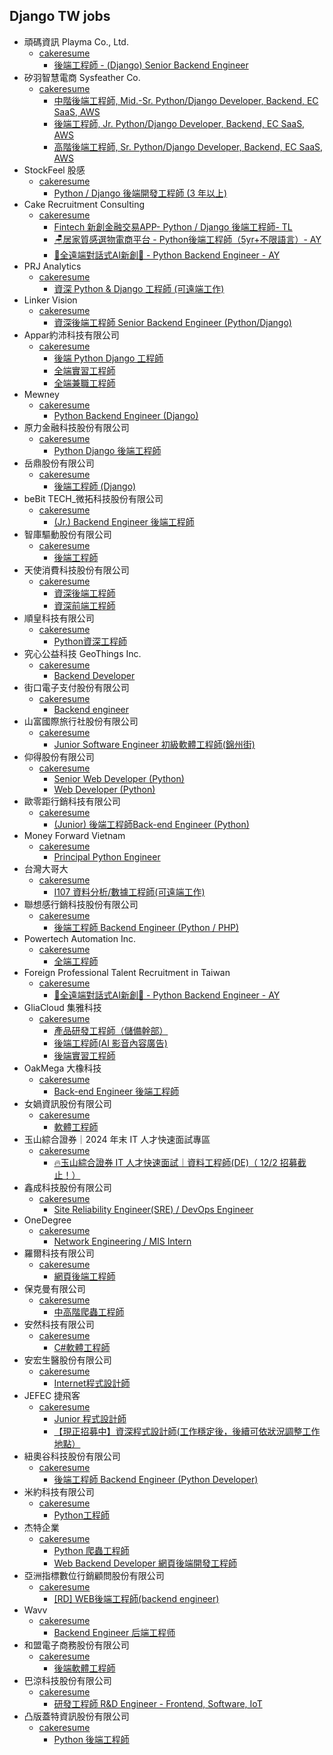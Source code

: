 ## Django TW jobs
- 頑碼資訊 Playma Co., Ltd.
  - [cakeresume](https://www.cake.me/companies/playma)
    - [後端工程師 - (Django) Senior Backend Engineer](https://www.cake.me/companies/playma/jobs/django-engineer)
- 矽羽智慧電商 Sysfeather Co.
  - [cakeresume](https://www.cake.me/companies/sysfeather)
    - [中階後端工程師, Mid.-Sr. Python/Django Developer, Backend, EC SaaS, AWS](https://www.cake.me/companies/sysfeather/jobs/mid-sr-python-django-developer-backend-ec-sass-aws)
    - [後端工程師, Jr. Python/Django Developer, Backend, EC SaaS, AWS](https://www.cake.me/companies/sysfeather/jobs/jr-python-django-developer-backend-ec-sass-aws)
    - [高階後端工程師, Sr. Python/Django Developer, Backend, EC SaaS, AWS](https://www.cake.me/companies/sysfeather/jobs/sr-python-django-developer-backend-ec-sass-aws)
- StockFeel 股感
  - [cakeresume](https://www.cake.me/companies/stockfeel)
    - [Python / Django 後端開發工程師 (3 年以上)](https://www.cake.me/companies/stockfeel/jobs/1c4e20)
- Cake Recruitment Consulting
  - [cakeresume](https://www.cake.me/companies/cake-recruitment-consulting)
    - [Fintech 新創金融交易APP- Python / Django 後端工程師- TL](https://www.cake.me/companies/cake-recruitment-consulting/jobs/9d802c)
    - [🪑居家質感選物電商平台 - Python後端工程師（5yr+不限語言）- AY](https://www.cake.me/companies/cake-recruitment-consulting/jobs/3c8646)
    - [🐬全遠端對話式AI新創🐬 - Python Backend Engineer - AY](https://www.cake.me/companies/cake-recruitment-consulting/jobs/e6b2db)
- PRJ Analytics
  - [cakeresume](https://www.cake.me/companies/prjanalytics)
    - [資深 Python & Django 工程師 (可遠端工作)](https://www.cake.me/companies/prjanalytics/jobs/senior-python-amp-django-engineer)
- Linker Vision
  - [cakeresume](https://www.cake.me/companies/linker-vision)
    - [資深後端工程師 Senior Backend Engineer (Python/Django)](https://www.cake.me/companies/linker-vision/jobs/mid-backend-engineer-python-django-bf24d6)
- Appar約沛科技有限公司
  - [cakeresume](https://www.cake.me/companies/appar)
    - [後端 Python Django 工程師](https://www.cake.me/companies/appar/jobs/python-django-backend-engineer)
    - [全端實習工程師](https://www.cake.me/companies/appar/jobs/full-time-trainee-engineer)
    - [全端兼職工程師](https://www.cake.me/companies/appar/jobs/full-time-part-time-engineer)
- Mewney
  - [cakeresume](https://www.cake.me/companies/mewney-taiwan-inc)
    - [Python Backend Engineer (Django)](https://www.cake.me/companies/mewney-taiwan-inc/jobs/python-backend-engineer-django)
- 原力金融科技股份有限公司
  - [cakeresume](https://www.cake.me/companies/forcefintec-ba90ce)
    - [Python Django 後端工程師](https://www.cake.me/companies/forcefintec-ba90ce/jobs/digital-product-marketing)
- 岳鼎股份有限公司
  - [cakeresume](https://www.cake.me/companies/xmight)
    - [後端工程師 (Django)](https://www.cake.me/companies/xmight/jobs/backend-engineer-django)
- beBit TECH_微拓科技股份有限公司
  - [cakeresume](https://www.cake.me/companies/bebit-tech)
    - [(Jr.) Backend Engineer 後端工程師](https://www.cake.me/companies/bebit-tech/jobs/jr-backend-engineer)
- 智庫驅動股份有限公司
  - [cakeresume](https://www.cake.me/companies/dsp-im)
    - [後端工程師](https://www.cake.me/companies/dsp-im/jobs/backend-engineer-d46250)
- 天使消費科技股份有限公司
  - [cakeresume](https://www.cake.me/companies/angelsctek)
    - [資深後端工程師](https://www.cake.me/companies/angelsctek/jobs/senior-backend-engineer-0060c6)
    - [資深前端工程師](https://www.cake.me/companies/angelsctek/jobs/senior-front-end-engineer-319886)
- 順皇科技有限公司
  - [cakeresume](https://www.cake.me/companies/syncode-1ab0d3)
    - [Python資深工程師](https://www.cake.me/companies/syncode-1ab0d3/jobs/python-senior-engineer)
- 究心公益科技 GeoThings Inc.
  - [cakeresume](https://www.cake.me/companies/GeoThings)
    - [Backend Developer](https://www.cake.me/companies/GeoThings/jobs/developer-backend)
- 街口電子支付股份有限公司
  - [cakeresume](https://www.cake.me/companies/jkopay)
    - [Backend engineer](https://www.cake.me/companies/jkopay/jobs/backend-engineer-d7a8c1)
- 山富國際旅行社股份有限公司
  - [cakeresume](https://www.cake.me/companies/travel4u)
    - [Junior Software Engineer 初級軟體工程師(錦州街)](https://www.cake.me/companies/travel4u/jobs/72d14a-3b7e4b)
- 仰得股份有限公司
  - [cakeresume](https://www.cake.me/companies/envda)
    - [Senior Web Developer (Python) ](https://www.cake.me/companies/envda/jobs/senior-web-developer-python)
    - [Web Developer (Python) ](https://www.cake.me/companies/envda/jobs/web-developer-python)
- 歐零距行銷科技有限公司
  - [cakeresume](https://www.cake.me/companies/lin-ee-3enggyr)
    - [(Junior) 後端工程師Back-end Engineer (Python)](https://www.cake.me/companies/lin-ee-3enggyr/jobs/junior-back-end-engineer-python)
- Money Forward Vietnam
  - [cakeresume](https://www.cake.me/companies/money-forward-vietnam)
    - [Principal Python Engineer](https://www.cake.me/companies/money-forward-vietnam/jobs/principal-python-engineer)
- 台灣大哥大
  - [cakeresume](https://www.cake.me/companies/taiwan-mobile)
    - [I107 資料分析/數據工程師(可遠端工作)](https://www.cake.me/companies/taiwan-mobile/jobs/i107-data-analysis-data-engineer-can-work-remotely)
- 聯想感行銷科技股份有限公司
  - [cakeresume](https://www.cake.me/companies/starcofeel)
    - [後端工程師 Backend Engineer (Python / PHP)](https://www.cake.me/companies/starcofeel/jobs/15a62c)
- Powertech Automation Inc.
  - [cakeresume](https://www.cake.me/companies/powertech-automation-inc)
    - [全端工程師](https://www.cake.me/companies/powertech-automation-inc/jobs/full-end-engineer-84a26a)
- Foreign Professional Talent Recruitment in Taiwan
  - [cakeresume](https://www.cake.me/companies/taiwan-international-jobs)
    - [🐬全遠端對話式AI新創🐬 - Python Backend Engineer - AY](https://www.cake.me/companies/taiwan-international-jobs/jobs/84055c)
- GliaCloud 集雅科技
  - [cakeresume](https://www.cake.me/companies/gliacloud)
    - [產品研發工程師（儲備幹部）](https://www.cake.me/companies/gliacloud/jobs/product-development-engineer-advertising-system)
    - [後端工程師(AI 影音內容廣告)](https://www.cake.me/companies/gliacloud/jobs/50d02f)
    - [後端實習工程師](https://www.cake.me/companies/gliacloud/jobs/back-end-trainee-engineer-603ee1)
- OakMega 大橡科技
  - [cakeresume](https://www.cake.me/companies/oakmega)
    - [Back-end Engineer 後端工程師](https://www.cake.me/companies/oakmega/jobs/back-end-engineer-bbb047)
- 女媧資訊股份有限公司
  - [cakeresume](https://www.cake.me/companies/nuwainfo-e1d976)
    - [軟體工程師](https://www.cake.me/companies/nuwainfo-e1d976/jobs/software-engineer-1688b6)
- 玉山綜合證券｜2024 年末 IT 人才快速面試專區
  - [cakeresume](https://www.cake.me/companies/esunsecurities_speedinterview)
    - [🔥玉山綜合證券 IT 人才快速面試｜資料工程師(DE)（ 12/2 招募截止！）](https://www.cake.me/companies/esunsecurities_speedinterview/jobs/data_engineer_de)
- 鑫成科技股份有限公司
  - [cakeresume](https://www.cake.me/companies/1111-corp-73538529)
    - [Site Reliability Engineer(SRE) / DevOps Engineer](https://www.cake.me/companies/1111-corp-73538529/jobs/site-reliability-engineer-sre-devops-engineer)
- OneDegree
  - [cakeresume](https://www.cake.me/companies/onedegree)
    - [Network Engineering / MIS Intern](https://www.cake.me/companies/onedegree/jobs/network-engineer-intern-program)
- 羅爾科技有限公司
  - [cakeresume](https://www.cake.me/companies/roar)
    - [網頁後端工程師](https://www.cake.me/companies/roar/jobs/backend-engineer-97c1fe)
- 保克曼有限公司
  - [cakeresume](https://www.cake.me/companies/paulkman)
    - [中高階爬蟲工程師](https://www.cake.me/companies/paulkman/jobs/senior-crawler-engineer)
- 安然科技有限公司
  - [cakeresume](https://www.cake.me/companies/artsolutions)
    - [C#軟體工程師](https://www.cake.me/companies/artsolutions/jobs/cloud-software-engineer-b3eadb)
- 安宏生醫股份有限公司
  - [cakeresume](https://www.cake.me/companies/anhornmed)
    - [Internet程式設計師](https://www.cake.me/companies/anhornmed/jobs/internet-programmer)
- JEFEC 捷飛客
  - [cakeresume](https://www.cake.me/companies/jefec)
    - [Junior 程式設計師](https://www.cake.me/companies/jefec/jobs/junior-programmer)
    - [【現正招募中】資深程式設計師(工作穩定後，後續可依狀況調整工作地點）](https://www.cake.me/companies/jefec/jobs/9f524c)
- 紐奧谷科技股份有限公司
  - [cakeresume](https://www.cake.me/companies/neualgo)
    - [後端工程師 Backend Engineer (Python Developer)](https://www.cake.me/companies/neualgo/jobs/backend-engineer-python-developer)
- 米約科技有限公司
  - [cakeresume](https://www.cake.me/companies/9ce1d0)
    - [Python工程師](https://www.cake.me/companies/9ce1d0/jobs/python-engineer-591836)
- 杰特企業
  - [cakeresume](https://www.cake.me/companies/jayterweb-weebly)
    - [Python 爬蟲工程師](https://www.cake.me/companies/jayterweb-weebly/jobs/python-crawler-engineer-40944e)
    - [Web Backend Developer 網頁後端開發工程師](https://www.cake.me/companies/jayterweb-weebly/jobs/ac5d42)
- 亞洲指標數位行銷顧問股份有限公司
  - [cakeresume](https://www.cake.me/companies/i-buzz)
    - [[RD] WEB後端工程師(backend engineer)](https://www.cake.me/companies/i-buzz/jobs/rd-backend-engineer)
- Wavv
  - [cakeresume](https://www.cake.me/companies/wavv)
    - [Backend Engineer 后端工程师](https://www.cake.me/companies/wavv/jobs/backend-engineer-676aef)
- 和盟電子商務股份有限公司
  - [cakeresume](https://www.cake.me/companies/ewebs-ewebs-index-php)
    - [後端軟體工程師](https://www.cake.me/companies/ewebs-ewebs-index-php/jobs/backend-software-engineer-d51015)
- 巴涼科技股份有限公司
  - [cakeresume](https://www.cake.me/companies/remotenc)
    - [研發工程師 R&D Engineer - Frontend, Software, IoT](https://www.cake.me/companies/remotenc/jobs/software-engineer-iot)
- 凸版蓋特資訊股份有限公司
  - [cakeresume](https://www.cake.me/companies/toppanidgate)
    - [Python 後端工程師](https://www.cake.me/companies/toppanidgate/jobs/python-backend-engineer-d92217)